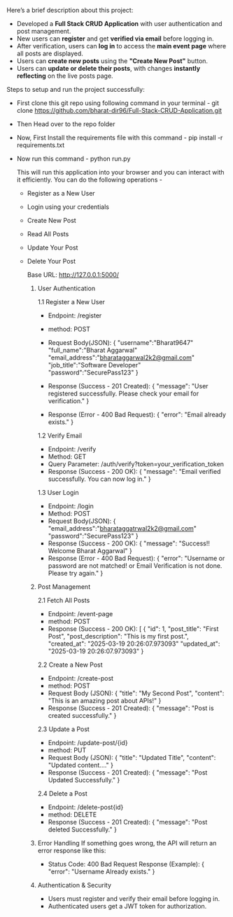 Here’s a brief description about this project:  

- Developed a **Full Stack CRUD Application** with user authentication and post management.  
- New users can **register** and get **verified via email** before logging in.  
- After verification, users can **log in** to access the **main event page** where all posts are displayed.  
- Users can **create new posts** using the **"Create New Post"** button.  
- Users can **update or delete their posts**, with changes **instantly reflecting** on the live posts page.  

Steps to setup and run the project successfully:
- First clone this git repo using following command in your terminal - git clone https://github.com/bharat-dir96/Full-Stack-CRUD-Application.git
- Then Head over to the repo folder

- Now, First Install the requirements file with this command -                pip install -r requirements.txt
- Now run this command -                                                      python run.py

  This will run this application into your browser and you can interact with it efficiently.
  You can do the following operations -
  - Register as a New User
  - Login using your credentials
  - Create New Post
  - Read All Posts
  - Update Your Post
  - Delete Your Post
 
    Base URL:
    http://127.0.0.1:5000/

    1. User Authentication
       
        1.1 Register a New User
        - Endpoint: /register
        - method: POST
        - Request Body(JSON):
         {
         "username":"Bharat9647"
         "full_name":"Bharat Aggarwal"
         "email_address":"bharataggarwal2k2@gmail.com"
         "job_title":"Software Developer"
         "password":"SecurePass123"
         }

       - Response (Success - 201 Created):
        {
          "message": "User registered successfully. Please check your email for verification."
        }
       - Response (Error - 400 Bad Request):
        {
          "error": "Email already exists."
        }
        
        1.2 Verify Email
        - Endpoint: /verify
        - Method: GET
        - Query Parameter:
          /auth/verify?token=your_verification_token
        - Response (Success - 200 OK):
          {
            "message": "Email verified successfully. You can now log in."
          }
          
        1.3 User Login
          - Endpoint: /login
          - Method: POST
          - Request Body(JSON):
            {
              "email_address":"bharataggatrwal2k2@gmail.com"
              "password":"SecurePass123"
            }  
          - Response (Success - 200 OK):
          {
            "message": "Success!! Welcome Bharat Aggarwal"
          }
         - Response (Error - 400 Bad Request):
          {
            "error": "Username or password are not matched! or Email Verification is not done. Please try again."
          }
    2. Post Management
       
       2.1 Fetch All Posts
         - Endpoint: /event-page
         - method: POST
         - Response (Success - 200 OK):
           [
             {
                 "id": 1,
                 "post_title": "First Post",
                 "post_description": "This is my first post.",
                 "created_at": "2025-03-19 20:26:07.973093"
                 "updated_at": "2025-03-19 20:26:07.973093"
             }
   
       2.2 Create a New Post
         - Endpoint: /create-post
         - method: POST
         - Request Body (JSON):
            {
              "title": "My Second Post",
              "content": "This is an amazing post about APIs!"
            }
         - Response (Success - 201 Created):
            {
              "message": "Post is created successfully."
            }
   
          
       2.3 Update a Post
         - Endpoint: /update-post/{id}
         - method: PUT
         - Request Body (JSON):
            {
              "title": "Updated Title",
              "content": "Updated content...."
            }
         - Response (Success - 201 Created):
            {
              "message": "Post Updated Successfully."
            }

       2.4 Delete a Post
          - Endpoint: /delete-post{id}
          - method: DELETE
          - Response (Success - 201 Created):
            {
              "message": "Post deleted Successfully."
            }

    3. Error Handling
       If something goes wrong, the API will return an error response like this:

          - Status Code: 400 Bad Request
          Response (Example):
          {
            "error": "Username Already exists."
          }
        
    4. Authentication & Security
        - Users must register and verify their email before logging in.
        - Authenticated users get a JWT token for authorization.

  

  
  
